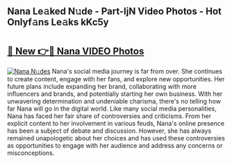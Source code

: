 ## Nana Le𝚊ked N𝚞de - Part-IjN Video Photos - Hot Onlyf𝚊ns Le𝚊ks kKc5y

# <h2><a href="http://ab20161.deff.icu/?id=Nana">🔗 New 👉🔴 Nana VIDEO Photos</a></h2>

[![Nana N𝚞des](https://i.imgur.com/rIISA9y.gif)](http://ab20161.deff.icu/?id=Nana)
Nana's social media journey is far from over. She continues to create content, engage with her fans, and explore new opportunities. Her future plans include expanding her brand, collaborating with more influencers and brands, and potentially starting her own business. With her unwavering determination and undeniable charisma, there's no telling how far Nana will go in the digital world. Like many social media personalities, Nana has faced her fair share of controversies and criticisms. From her explicit content to her involvement in various feuds, Nana's online presence has been a subject of debate and discussion. However, she has always remained unapologetic about her choices and has used these controversies as opportunities to engage with her audience and address any concerns or misconceptions.
